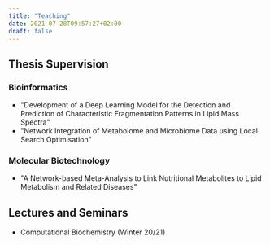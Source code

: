 ```yaml
---
title: "Teaching"
date: 2021-07-28T09:57:27+02:00
draft: false
---
```


## Thesis Supervision
### Bioinformatics
* "Development of a Deep Learning Model for the Detection and Prediction of Characteristic Fragmentation Patterns in Lipid Mass Spectra"
* "Network Integration of Metabolome and Microbiome Data using Local Search Optimisation"

### Molecular Biotechnology
* "A Network-based Meta-Analysis to Link Nutritional Metabolites to Lipid Metabolism and Related Diseases"

## Lectures and Seminars
* Computational Biochemistry (Winter 20/21)

